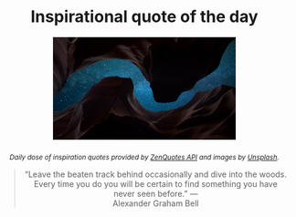 
<div align="center">

# Inspirational quote of the day

<img src="./data/photo.jpeg" alt="Beautiful nature photo" width="320" height="180">

<sub><i>Daily dose of inspiration quotes provided by [ZenQuotes API](https://zenquotes.io/) and images by [Unsplash](https://unsplash.com/).</i></sub>


<blockquote>&ldquo;Leave the beaten track behind occasionally and dive into the woods. Every time you do you will be certain to find something you have never seen before.&rdquo; &mdash; <footer>Alexander Graham Bell</footer></blockquote>

</div>
